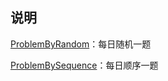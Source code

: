 ## 说明


[ProblemByRandom](/algorithm/ProblemByRandom.md)：每日随机一题

[ProblemBySequence](/algorithm/ProblemBySequence.md)：每日顺序一题
